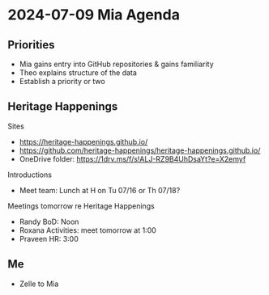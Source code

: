 # 2024-07-09 Mia Agenda

## Priorities

* Mia gains entry into GitHub repositories & gains familiarity
* Theo explains structure of the data
* Establish a priority or two


## Heritage Happenings

Sites

* https://heritage-happenings.github.io/
* https://github.com/heritage-happenings/heritage-happenings.github.io/
* OneDrive folder: https://1drv.ms/f/s!ALJ-RZ9B4UhDsaYt?e=X2emyf

Introductions

* Meet team: Lunch at H on Tu 07/16 or Th 07/18?


Meetings tomorrow re Heritage Happenings

* Randy BoD: Noon
* Roxana Activities: meet tomorrow at 1:00
* Praveen HR: 3:00


## Me

* Zelle to Mia


